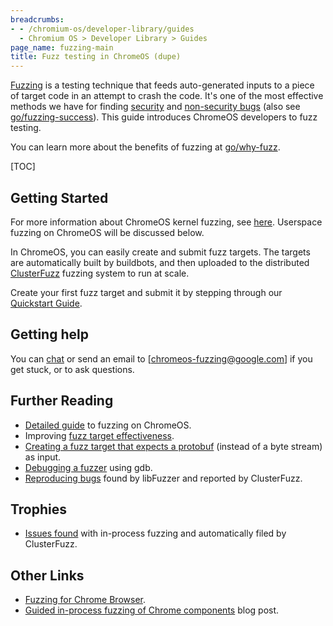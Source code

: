 ```yaml
---
breadcrumbs:
- - /chromium-os/developer-library/guides
  - Chromium OS > Developer Library > Guides
page_name: fuzzing-main
title: Fuzz testing in ChromeOS (dupe)
---
```


[Fuzzing] is a testing technique that feeds auto-generated inputs to a piece
of target code in an attempt to crash the code. It's one of the most effective
methods we have for finding [security] and [non-security bugs]
(also see [go/fuzzing-success]). This guide introduces ChromeOS developers to fuzz
testing.

You can learn more about the benefits of fuzzing at [go/why-fuzz].

[TOC]

## Getting Started

For more information about ChromeOS kernel fuzzing, see
[here](/chromium-os/developer-library/guides/testing/kernel-fuzzing/).
Userspace fuzzing on ChromeOS will be discussed below.

In ChromeOS, you can easily create and submit fuzz targets. The targets are
automatically built by buildbots, and then uploaded to the distributed
[ClusterFuzz] fuzzing system to run at scale.

Create your first fuzz target and submit it by stepping through our [Quickstart
Guide].

## Getting help

You can [chat](http://go/fuzzing-chat) or send an email to [chromeos-fuzzing@google.com] if you get
stuck, or to ask questions.

## Further Reading

*   [Detailed guide] to fuzzing on ChromeOS.
*   Improving [fuzz target effectiveness].
*   [Creating a fuzz target that expects a protobuf] (instead of a byte stream)
    as input.
*   [Debugging a fuzzer] using gdb.
*   [Reproducing bugs] found by libFuzzer and reported by ClusterFuzz.

## Trophies

*   [Issues found] with in-process fuzzing and automatically filed by
    ClusterFuzz.

## Other Links

*   [Fuzzing for Chrome Browser].
*   [Guided in-process fuzzing of Chrome components] blog post.

[ClusterFuzz]: https://clusterfuzz.com/
[Creating a fuzz target that expects a protobuf]: /chromium-os/developer-library/guides/testing/fuzzing/#lib
[Debugging a fuzzer]: /chromium-os/developer-library/guides/testing/fuzzing/#gdb
[Detailed guide]: /chromium-os/developer-library/guides/testing/fuzzing/#Detailed-instructions
[fuzz target effectiveness]: /chromium-os/developer-library/guides/testing/fuzzing/#Improving-fuzzer-effectiveness
[Fuzzing]: https://en.wikipedia.org/wiki/Fuzzing
[Fuzzing for Chrome Browser]: https://chromium.googlesource.com/chromium/src/+/HEAD/testing/libfuzzer/README.md
[go/fuzzing-success]: https://goto.google.com/fuzzing-success
[go/why-fuzz]:https://goto.google.com/why-fuzz
[Guided in-process fuzzing of Chrome components]: https://security.googleblog.com/2016/08/guided-in-process-fuzzing-of-chrome.html
[Issues found]: https://bugs.chromium.org/p/chromium/issues/list?sort=-modified&colspec=ID%20Pri%20M%20Stars%20ReleaseBlock%20Component%20Status%20Owner%20Summary%20OS%20Modified&q=label%3AStability-LibFuzzer%2CStability-AFL%20label%3AClusterFuzz%20-status%3AWontFix%2CDuplicate&can=1
[libFuzzer]: https://llvm.org/docs/LibFuzzer.html
[libFuzzer and ClusterFuzz]: https://chromium.googlesource.com/chromium/src/+/HEAD/testing/libfuzzer/README.md
[security]: https://bugs.chromium.org/p/chromium/issues/list?can=1&q=reporter:clusterfuzz@chromium.org%20-status:duplicate%20-status:wontfix%20type=bug-security
[non-security bugs]: https://bugs.chromium.org/p/chromium/issues/list?can=1&q=reporter%3Aclusterfuzz%40chromium.org+-status%3Aduplicate+-status%3Awontfix+-type%3Dbug-security&sort=modified
[Quickstart Guide]: /chromium-os/developer-library/guides/testing/fuzzing/#Quickstart
[Reproducing bugs]: /chromium-os/developer-library/guides/testing/fuzzing/#Reproducing-crashes-from-ClusterFuzz
